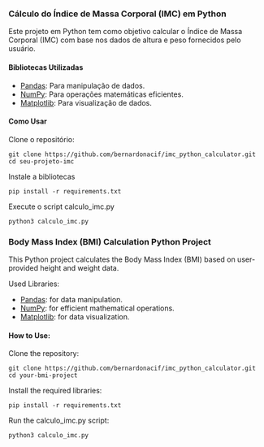 ### Cálculo do Índice de Massa Corporal (IMC) em Python

Este projeto em Python tem como objetivo calcular o Índice de Massa Corporal (IMC) com base nos dados de altura e peso fornecidos pelo usuário.

#### Bibliotecas Utilizadas

- [Pandas](https://pandas.pydata.org/): Para manipulação de dados.
- [NumPy](https://numpy.org/): Para operações matemáticas eficientes.
- [Matplotlib](https://matplotlib.org/): Para visualização de dados.

#### Como Usar

Clone o repositório:
````
git clone https://github.com/bernardonacif/imc_python_calculator.git
cd seu-projeto-imc
````

Instale a bibliotecas
````
pip install -r requirements.txt
````

Execute o script calculo_imc.py

````
python3 calculo_imc.py
````

### Body Mass Index (BMI) Calculation Python Project

This Python project calculates the Body Mass Index (BMI) based on user-provided height and weight data.

Used Libraries:

- [Pandas](https://pandas.pydata.org/): for data manipulation.
- [NumPy](https://numpy.org/): for efficient mathematical operations.
- [Matplotlib](https://matplotlib.org/): for data visualization.


#### How to Use:

Clone the repository:

````
git clone https://github.com/bernardonacif/imc_python_calculator.git
cd your-bmi-project
````
Install the required libraries:

````
pip install -r requirements.txt
````
Run the calculo_imc.py script:

````
python3 calculo_imc.py
````
